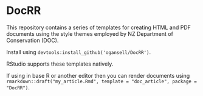 # DocRR

This repository contains a series of templates for creating HTML and PDF documents using the style themes employed by NZ Department of Conservation (DOC).

Install using ``devtools:install_github('ogansell/DocRR')``.

RStudio supports these templates natively. 

If using in base R or another editor then you can render documents using ``rmarkdown::draft("my_article.Rmd", template = "doc_article", package = "DocRR")``.

